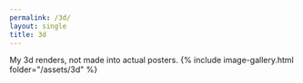 ```yaml
---
permalink: /3d/
layout: single
title: 3d
---
```

My 3d renders, not made into actual posters.
{% include image-gallery.html folder="/assets/3d" %}
